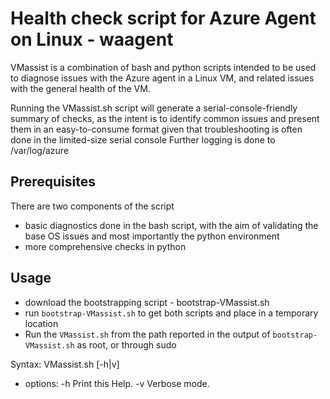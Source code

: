 # Health check script for Azure Agent on Linux - waagent
VMassist is a combination of bash and python scripts intended to be used to diagnose issues with the Azure agent in a Linux VM, and related issues with the general health of the VM.

Running the VMassist.sh script will generate a serial-console-friendly summary of checks, as the intent is to identify common issues and present them in an easy-to-consume format given that troubleshooting is often done in the limited-size serial console  Further logging is done to /var/log/azure

## Prerequisites
There are two components of the script
- basic diagnostics done in the bash script, with the aim of validating the base OS issues and most importantly the python environment
- more comprehensive checks in python

## Usage
- download the bootstrapping script - bootstrap-VMassist.sh
- run `bootstrap-VMassist.sh` to get both scripts and place in a temporary location
- Run the `VMassist.sh` from the path reported in the output of `bootstrap-VMassist.sh` as root, or through sudo

Syntax: VMassist.sh [-h|v]
- options:
   -h     Print this Help.
   -v     Verbose mode.